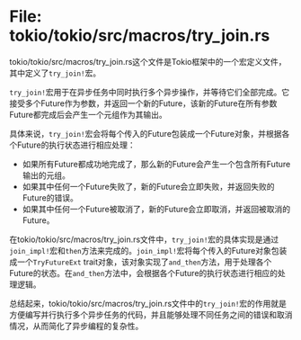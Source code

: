 # File: tokio/tokio/src/macros/try_join.rs

tokio/tokio/src/macros/try_join.rs这个文件是Tokio框架中的一个宏定义文件，其中定义了`try_join!`宏。

`try_join!`宏用于在异步任务中同时执行多个异步操作，并等待它们全部完成。它接受多个Future作为参数，并返回一个新的Future，该新的Future在所有参数Future都完成后会产生一个元组作为其输出。

具体来说，`try_join!`宏会将每个传入的Future包装成一个Future对象，并根据各个Future的执行状态进行相应处理：

- 如果所有Future都成功地完成了，那么新的Future会产生一个包含所有Future输出的元组。
- 如果其中任何一个Future失败了，新的Future会立即失败，并返回失败的Future的错误。
- 如果其中任何一个Future被取消了，新的Future会立即取消，并返回被取消的Future。

在tokio/tokio/src/macros/try_join.rs文件中，`try_join!`宏的具体实现是通过`join_impl!`宏和`then`方法来完成的。`join_impl!`宏将每个传入的Future对象包装成一个`TryFutureExt` trait对象，该对象实现了`and_then`方法，用于处理各个Future的状态。在`and_then`方法中，会根据各个Future的执行状态进行相应的处理逻辑。

总结起来，tokio/tokio/src/macros/try_join.rs文件中的`try_join!`宏的作用就是方便编写并行执行多个异步任务的代码，并且能够处理不同任务之间的错误和取消情况，从而简化了异步编程的复杂性。

